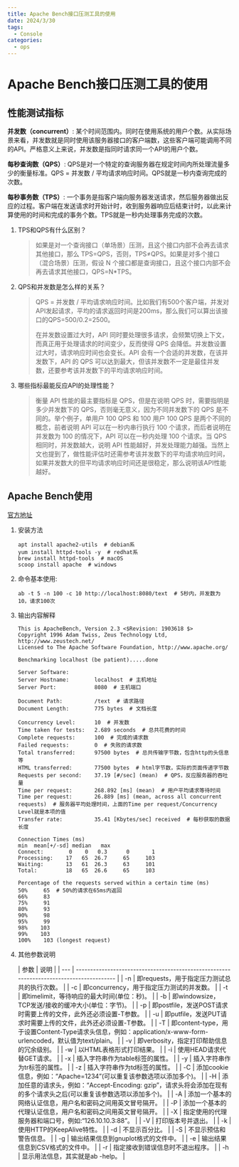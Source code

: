 ```yaml
---
title: Apache Bench接口压测工具的使用
date: 2024/3/30
tags:
  - Console
categories:
  - ops
---
```


# Apache Bench接口压测工具的使用

## 性能测试指标

**并发数（concurrent）**: 某个时间范围内。同时在使用系统的用户个数。从实际场景来看，并发数就是同时使用该服务器接口的客户端数，这些客户端可能调用不同的API。严格意义上来说，并发数是指同时请求同一个API的用户个数。

**每秒查询数（QPS）**: QPS是对一个特定的查询服务器在规定时间内所处理流量多少的衡量标准。QPS = 并发数 /
平均请求响应时间。QPS就是一秒内查询完成的次数。

**每秒事务数（TPS）**: 一个事务是指客户端向服务器发送请求，然后服务器做出反应的过程。客户端在发送请求时开始计时，收到服务器响应后结束计时，以此来计算使用的时间和完成的事务个数。TPS就是一秒内处理事务完成的次数。

1. TPS和QPS有什么区别？

   > 如果是对一个查询接口（单场景）压测，且这个接口内部不会再去请求其他接口，那么 TPS=QPS，否则，TPS≠QPS。如果是对多个接口（混合场景）压测，假设
   > N 个接口都是查询接口，且这个接口内部不会再去请求其他接口，QPS=N*TPS。

2. QPS和并发数是怎么样的关系？

   > QPS = 并发数 / 平均请求响应时间。比如我们有500个客户端，并发对API发起请求，平均的请求返回时间是200ms，那么我们可以算出该接口的QPS=500/0.2=2500。
   >
   > 在并发数设置过大时，API 同时要处理很多请求，会频繁切换上下文，而真正用于处理请求的时间变少，反而使得 QPS
   > 会降低。并发数设置过大时，请求响应时间也会变长。API 会有一个合适的并发数，在该并发数下，API 的 QPS
   > 可以达到最大，但该并发数不一定是最佳并发数，还要参考该并发数下的平均请求响应时间。

3. 哪些指标最能反应API的处理性能？

   > 衡量 API 性能的最主要指标是 QPS，但是在说明 QPS 时，需要指明是多少并发数下的 QPS，否则毫无意义，因为不同并发数下的 QPS
   > 是不同的。举个例子，单用户 100 QPS 和 100 用户 100 QPS 是两个不同的概念，前者说明 API 可以在一秒内串行执行 100
   > 个请求，而后者说明在并发数为 100 的情况下，API 可以在一秒内处理 100 个请求。当 QPS 相同时，并发数越大，说明 API
   > 性能越好，并发处理能力越强。当然上文也提到了，做性能评估时还需参考该并发数下的平均请求响应时间，如果并发数大的但平均请求响应时间还是很稳定，那么说明该API性能越好。

## Apache Bench使用

[官方地址](https://httpd.apache.org/)

1. 安装方法

   ```shell
   apt install apache2-utils  # debian系
   yum install httpd-tools -y  # redhat系
   brew install httpd-tools  # macOS
   scoop install apache  # windows
   ```

2. 命令基本使用:

   ```shell
   ab -t 5 -n 100 -c 10 http://localhost:8080/text  # 5秒内，并发数为10，请求100次
   ```

3. 输出内容解释

   ```text
   This is ApacheBench, Version 2.3 <$Revision: 1903618 $>
   Copyright 1996 Adam Twiss, Zeus Technology Ltd, http://www.zeustech.net/
   Licensed to The Apache Software Foundation, http://www.apache.org/
   
   Benchmarking localhost (be patient).....done
   
   Server Software:
   Server Hostname:        localhost  # 主机地址
   Server Port:            8080  # 主机端口
   
   Document Path:          /text  # 请求路径
   Document Length:        775 bytes  # 文档长度
   
   Concurrency Level:      10  # 并发数
   Time taken for tests:   2.689 seconds  # 总共花费的时间
   Complete requests:      100  # 完成的请求数
   Failed requests:        0  # 失败的请求数
   Total transferred:      97500 bytes  # 总共传输字节数，包含http的头信息等
   HTML transferred:       77500 bytes  # html字节数，实际的页面传递字节数
   Requests per second:    37.19 [#/sec] (mean)  # QPS，反应服务器的吞吐量
   Time per request:       268.892 [ms] (mean)  # 用户平均请求等待时间
   Time per request:       26.889 [ms] (mean, across all concurrent requests)  # 服务器平均处理时间，上面的Time per request/Concurrency Level就是本项的值
   Transfer rate:          35.41 [Kbytes/sec] received  # 每秒获取的数据长度
   
   Connection Times (ms)
   min  mean[+/-sd] median   max
   Connect:        0    0   0.3      0       1
   Processing:    17   65  26.7     65     103
   Waiting:       13   61  26.3     63     101
   Total:         18   65  26.6     65     103
   
   Percentage of the requests served within a certain time (ms)
   50%     65  # 50%的请求在65ms内返回 
   66%     83
   75%     91
   80%     93
   90%     98
   95%     99
   98%    103
   99%    103
   100%    103 (longest request)
   ```

4. 其他参数说明

   | 参数  | 说明                                                                                       |
         | --- | ---------------------------------------------------------------------------------------- |
   | -n  | 即requests，用于指定压力测试总共的执行次数。                                                               |
   | -c  | 即concurrency，用于指定压力测试的并发数。                                                               |
   | -t  | 即timelimit，等待响应的最大时间(单位：秒)。                                                              |
   | -b  | 即windowsize，TCP发送/接收的缓冲大小(单位：字节)。                                                        |
   | -p  | 即postfile，发送POST请求时需要上传的文件，此外还必须设置-T参数。                                                  |
   | -u  | 即putfile，发送PUT请求时需要上传的文件，此外还必须设置-T参数。                                                    |
   | -T  | 即content-type，用于设置Content-Type请求头信息，例如：application/x-www-form-urlencoded，默认值为text/plain。 |
   | -v  | 即verbosity，指定打印帮助信息的冗余级别。                                                                |
   | -w  | 以HTML表格形式打印结果。                                                                           |
   | -i  | 使用HEAD请求代替GET请求。                                                                         |
   | -x  | 插入字符串作为table标签的属性。                                                                       |
   | -y  | 插入字符串作为tr标签的属性。                                                                          |
   | -z  | 插入字符串作为td标签的属性。                                                                          |
   | -C  | 添加cookie信息，例如：“Apache=1234”(可以重复该参数选项以添加多个)。                                             |
   | -H  | 添加任意的请求头，例如：“Accept-Encoding: gzip”，请求头将会添加在现有的多个请求头之后(可以重复该参数选项以添加多个)。                  |
   | -A  | 添加一个基本的网络认证信息，用户名和密码之间用英文冒号隔开。                                                           |
   | -P  | 添加一个基本的代理认证信息，用户名和密码之间用英文冒号隔开。                                                           |
   | -X  | 指定使用的代理服务器和端口号，例如:“126.10.10.3:88”。                                                      |
   | -V  | 打印版本号并退出。                                                                                |
   | -k  | 使用HTTP的KeepAlive特性。                                                                      |
   | -d  | 不显示百分比。                                                                                  |
   | -S  | 不显示预估和警告信息。                                                                              |
   | -g  | 输出结果信息到gnuplot格式的文件中。                                                                    |
   | -e  | 输出结果信息到CSV格式的文件中。                                                                        |
   | -r  | 指定接收到错误信息时不退出程序。                                                                         |
   | -h  | 显示用法信息，其实就是ab -help。                                                                     |
